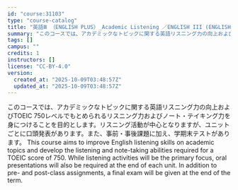 ```yaml
---
id: "course:31103"
type: "course-catalog"
title: "英語Ⅲ （ENGLISH PLUS）_Academic Listening ／ENGLISH III (ENGLISH PLUS)"
summary: "このコースでは、アカデミックなトピックに関する英語リスニング力の向上およびTOEIC 750レベルでもとめられるリスニング力およびノート・テイキング力を身につけることを目的とします。リスニング活動が中心となりますが、ユニットごとに口頭発表が…"
tags: []
campus: ""
credits: 1
instructors: []
license: "CC-BY-4.0"
version:
  created_at: "2025-10-09T03:48:57Z"
  updated_at: "2025-10-09T03:48:57Z"
---
```

このコースでは、アカデミックなトピックに関する英語リスニング力の向上およびTOEIC 750レベルでもとめられるリスニング力およびノート・テイキング力を身につけることを目的とします。リスニング活動が中心となりますが、ユニットごとに口頭発表があります。また、事前・事後課題に加え、学期末テストがあります。 This course aims to improve English listening skills on academic topics and develop the listening and note-taking abilities required for a TOEIC score of 750. While listening activities will be the primary focus, oral presentations will also be required at the end of each unit. In addition to pre- and post-class assignments, a final exam will be given at the end of the term.

